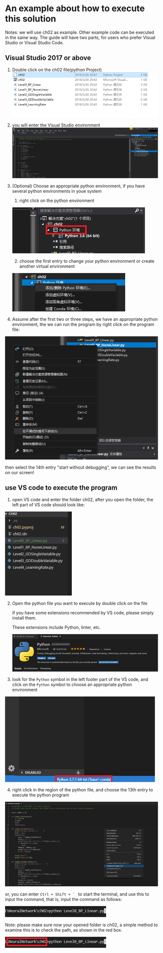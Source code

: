 # An example about how to execute this solution

Notes: we will use ch02 as example. Other example code can be executed in the same way. The guide will have two parts, for users who prefer Visual Studio or Visual Studio Code.

## Visual Studio 2017 or above

1. Double click on the ch02 file(python Project)
![](./Images/1.png)

2. you will enter the Visual Studio environment
![](./Images/2.png)

3. (Optional) Choose an appropriate python environment, if you have several python environments in youe system
    1. right click on the python environment

    ![](./Images/3.png)

    2. choose the first entry to change your python environment or create another virtual environment

    ![](./Images/4.png)

4. Assume after the first two or three steps, we have an appropriate python environment, the we can run the program by right click on the program file:

![](./Images/5.png)

then select the 14th entry "start without debugging", we can see the results on our screen!

## use VS code to execute the program

1. open VS code and enter the folder ch02, after you open the folder, the left part of VS code should look like:

![](./Images/6.png)

2. Open the python file you want to execute by double click on the file

   if you have some extensions recommended by VS code, please simply install them.

   These extensions include Python, linter, etc.
  
   ![](./Images/7.png)

3. look for the `Python` symbol in the left footer part of the VS code, and click on the `Python` symbol to choose an appropriate python environment

![](./Images/8.png)

4. right click in the region of the python file, and choose the 13th entry to execute the python program

![](./Images/9.png)

or, you can enter ```Ctrl + Shift + ` ``` to start the terminal, and use this to input the command, that is, input the command as follows:

![](./Images/10.png)

Note: please make sure now your opened folder is ch02, a simple method to examine this is to check the path, as shown in the red box.

![](./Images/11.png)
